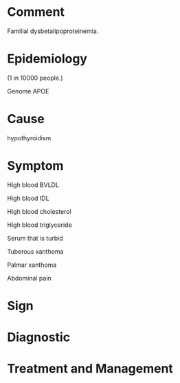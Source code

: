 # Comment

Familial dysbetalipoproteinemia.

# Epidemiology

(1 in 10000 people.)

Genome APOE

# Cause

hypothyroidism

# Symptom

High blood BVLDL

High blood IDL

High blood cholesterol

High blood triglyceride

Serum that is turbid

Tuberous xanthoma

Palmar xanthoma

Abdominal pain

# Sign

# Diagnostic

# Treatment and Management
